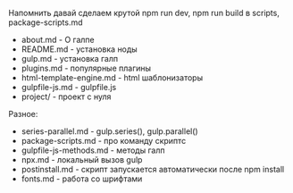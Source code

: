 Напомнить давай сделаем крутой npm run dev, npm run build в scripts, package-scripts.md

- about.md - О галпе
- README.md - установка ноды
- gulp.md - установка галп
- plugins.md - популярные плагины
- html-template-engine.md - html шаблонизаторы
- gulpfile-js.md - gulpfile.js
- project/ - проект с нуля

Разное:
- series-parallel.md - gulp.series(), gulp.parallel()
- package-scripts.md - про команду скриптс
- gulpfile-js-methods.md - методы галп
- npx.md - локальный вызов gulp
- postinstall.md - скрипт запускается автоматически после npm install
- fonts.md - работа со шрифтами
